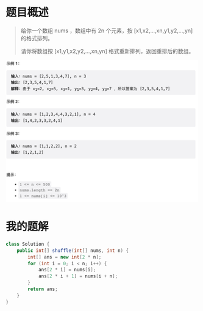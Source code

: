# 题目概述
> 给你一个数组 nums ，数组中有 2n 个元素，按 [x1,x2,...,xn,y1,y2,...,yn] 的格式排列。
> 
> 请你将数组按 [x1,y1,x2,y2,...,xn,yn] 格式重新排列，返回重排后的数组。

![phmee](assets/phmee.png)
# 我的题解
```java
class Solution {
    public int[] shuffle(int[] nums, int n) {
        int[] ans = new int[2 * n];
        for (int i = 0; i < n; i++) {
            ans[2 * i] = nums[i];
            ans[2 * i + 1] = nums[i + n];
        }
        return ans;
    }
}
```
